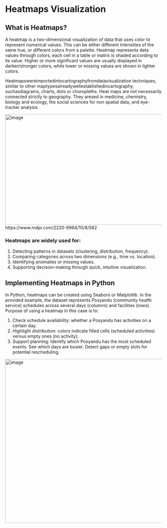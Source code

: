 # Heatmaps Visualization

## What is Heatmaps?
A heatmap is a two-dimensional visualization of data that uses color to represent numerical values. This can be either different intensities of the same hue, or different colors from a palette. Heatmap represents data values through colors, each cell in a table or matrix is shaded according to its value. Higher or more significant values are usually displayed in darker/stronger colors, while lower or missing values are shown in lighter colors.

Heatmapswereimportedintocartographyfromdatavisualization techniques, similar  to other maptypesalreadywellestablishedincartography, suchasdiagrams, charts, dots or choropleths.  Heat maps are not necessarily connected strictly to geography. They aresed in medicine, chemistry, biology and ecology, the social sciences for non spatial data, and eye-tracker analysis.

<img width="712" height="356" alt="image" src="https://github.com/user-attachments/assets/e5170d9c-15ab-4d61-878b-65846e2e5782" />
https://www.mdpi.com/2220-9964/10/8/562 

### Heatmaps are widely used for:
1. Detecting patterns in datasets (clustering, distribution, frequency).
2. Comparing categories across two dimensions (e.g., time vs. location).
3. Identifying anomalies or missing values.
4. Supporting decision-making through quick, intuitive visualization.

## Implementing Heatmaps in Python
In Python, heatmaps can be created using Seaborn or Matplotlib.
In the provided example, the dataset represents Posyandu (community health service) schedules across several days (columns) and facilities (rows).
Purpose of using a heatmap in this case is to:
1. Check schedule availability: whether a Posyandu has activities on a certain day.
2. Highlight distribution: colors indicate filled cells (scheduled activities) versus empty ones (no activity).
3. Support planning:
  Identify which Posyandu has the most scheduled events.
  See which days are busier.
  Detect gaps or empty slots for potential rescheduling.

<img width="623" height="527" alt="image" src="https://github.com/user-attachments/assets/9ed430c6-90cf-49ff-bf8e-17e270844471" />



